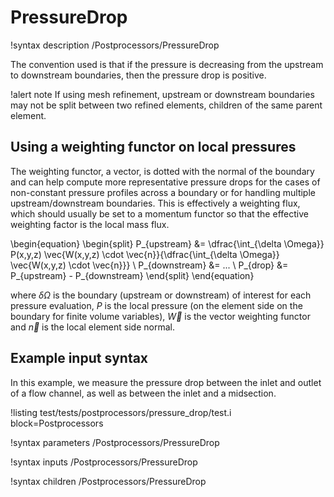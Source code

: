# PressureDrop

!syntax description /Postprocessors/PressureDrop

The convention used is that if the pressure is decreasing from the upstream to downstream boundaries,
then the pressure drop is positive.

!alert note
If using mesh refinement, upstream or downstream boundaries may not be split between two refined elements,
children of the same parent element.

## Using a weighting functor on local pressures

The weighting functor, a vector, is dotted with the normal of the boundary and can help compute more
representative pressure drops for the cases of non-constant
pressure profiles across a boundary or for handling multiple upstream/downstream boundaries.
This is effectively a weighting flux, which should usually be set to a momentum functor so
that the effective weighting factor is the local mass flux.

\begin{equation}
\begin{split}
P_{upstream} &= \dfrac{\int_{\delta \Omega}} P(x,y,z) \vec{W(x,y,z) \cdot \vec{n}}{\dfrac{\int_{\delta \Omega}} \vec{W(x,y,z) \cdot \vec{n}}} \\
P_{downstream} &= ... \\
P_{drop} &= P_{upstream} - P_{downstream}
\end{split}
\end{equation}

where $\delta \Omega$ is the boundary (upstream or downstream) of interest for each pressure evaluation,
$P$ is the local pressure (on the element side on the boundary for finite volume variables), $\vec{W}$ is
the vector weighting functor and $\vec{n}$ is the local element side normal.

## Example input syntax

In this example, we measure the pressure drop between the inlet and outlet of a flow channel,
as well as between the inlet and a midsection.

!listing test/tests/postprocessors/pressure_drop/test.i block=Postprocessors

!syntax parameters /Postprocessors/PressureDrop

!syntax inputs /Postprocessors/PressureDrop

!syntax children /Postprocessors/PressureDrop
